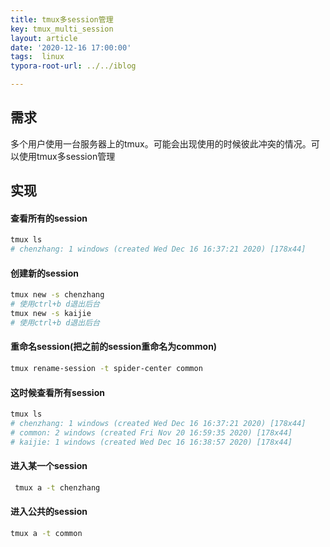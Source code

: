 ```yaml
---
title: tmux多session管理
key: tmux_multi_session
layout: article
date: '2020-12-16 17:00:00'
tags:  linux
typora-root-url: ../../iblog

---
```


## 需求

多个用户使用一台服务器上的tmux。可能会出现使用的时候彼此冲突的情况。可以使用tmux多session管理

## 实现

#### 查看所有的session

```bash
tmux ls
# chenzhang: 1 windows (created Wed Dec 16 16:37:21 2020) [178x44]
```

#### 创建新的session

```bash
tmux new -s chenzhang
# 使用ctrl+b d退出后台
tmux new -s kaijie
# 使用ctrl+b d退出后台
```

#### 重命名session(把之前的session重命名为common)

```bash
tmux rename-session -t spider-center common
```

#### 这时候查看所有session

``` bash
tmux ls
# chenzhang: 1 windows (created Wed Dec 16 16:37:21 2020) [178x44]
# common: 2 windows (created Fri Nov 20 16:59:35 2020) [178x44]
# kaijie: 1 windows (created Wed Dec 16 16:38:57 2020) [178x44]
```

#### 进入某一个session

```bash
 tmux a -t chenzhang
```

#### 进入公共的session

```bash
tmux a -t common
```

